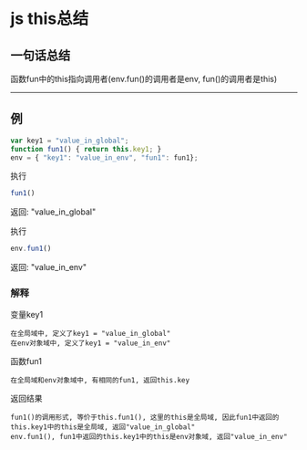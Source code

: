 # js this总结


## 一句话总结

函数fun中的this指向调用者(env.fun()的调用者是env, fun()的调用者是this)


------

## 例

```js
var key1 = "value_in_global";
function fun1() { return this.key1; }
env = { "key1": "value_in_env", "fun1": fun1};
```

执行

```js
fun1()
```

返回: "value_in_global"


执行

```js
env.fun1()
```

返回: "value_in_env"


### 解释

变量key1

```text
在全局域中, 定义了key1 = "value_in_global"
在env对象域中, 定义了key1 = "value_in_env"
```

函数fun1

```text
在全局域和env对象域中, 有相同的fun1, 返回this.key
```

返回结果

```text
fun1()的调用形式, 等价于this.fun1(), 这里的this是全局域, 因此fun1中返回的this.key1中的this是全局域, 返回"value_in_global"
env.fun1(), fun1中返回的this.key1中的this是env对象域, 返回"value_in_env"
```











